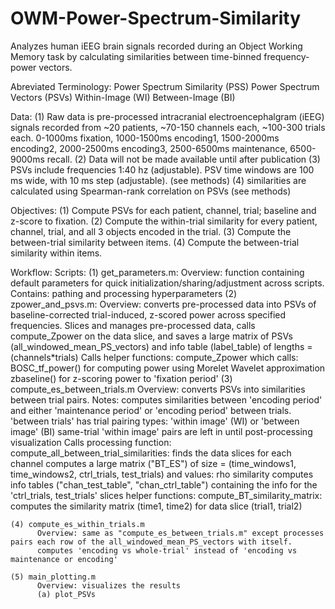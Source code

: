 # OWM-Power-Spectrum-Similarity
Analyzes human iEEG brain signals recorded during an Object Working Memory task by calculating similarities between time-binned frequency-power vectors.

Abreviated Terminology:
Power Spectrum Similarity (PSS)
Power Spectrum Vectors (PSVs)
Within-Image (WI)
Between-Image (BI)

Data:
  (1) Raw data is pre-processed intracranial electroencephalgram (iEEG) signals recorded from ~20 patients, ~70-150 channels each, ~100-300 trials each. 0-1000ms fixation, 1000-1500ms encoding1, 1500-2000ms encoding2, 2000-2500ms encoding3, 2500-6500ms maintenance, 6500-9000ms recall.
  (2) Data will not be made available until after publication
  (3) PSVs include frequencies 1:40 hz (adjustable). PSV time windows are 100 ms wide, with 10 ms step (adjustable). (see methods)
  (4) similarities are calculated using Spearman-rank correlation on PSVs (see methods)

Objectives:
  (1) Compute PSVs for each patient, channel, trial; baseline and z-score to fixation.
  (2) Compute the within-trial similarity for every patient, channel, trial, and all 3 objects encoded in the trial.
  (3) Compute the between-trial similarity between items.
  (4) Compute the between-trial similarity within items.

Workflow:
  Scripts:
    (1) get_parameters.m:
              Overview: function containing default parameters for quick initialization/sharing/adjustment across scripts. 
                Contains: pathing and processing hyperparameters
    (2) zpower_and_psvs.m:
              Overview: converts pre-processed data into PSVs of baseline-corrected trial-induced, z-scored power across specified frequencies.
                Slices and manages pre-processed data, calls compute_Zpower on the data slice, and saves a large matrix of PSVs (all_windowed_mean_PS_vectors) and info table (label_table) of lengths = (channels*trials)
              Calls helper functions: 
                compute_Zpower which calls:
                    BOSC_tf_power() for computing power using Morelet Wavelet approximation
                    zbaseline() for z-scoring power to 'fixation period'
    (3) compute_es_between_trials.m
              Overview: converts PSVs into similarities between trial pairs. 
                Notes: computes similarities between 'encoding period' and either 'maintenance period' or 'encoding period' between trials.
                       'between trials' has trial pairing types: 'within image' (WI) or 'between image' (BI)
                       same-trial 'within image' pairs are left in until post-processing visualization
              Calls processing function:
                  compute_all_between_trial_similarities: 
                      finds the data slices
                      for each channel
                        computes a large matrix ("BT_ES") of size = (time_windows1, time_windows2, ctrl_trials, test_trials) and values: rho similarity
                        computes info tables ("chan_test_table", "chan_ctrl_table") containing the info for the 'ctrl_trials, test_trials' slices
              helper functions:
                  compute_BT_similarity_matrix:
                      computes the similarity matrix (time1, time2) for data slice (trial1, trial2)

    (4) compute_es_within_trials.m
          Overview: same as "compute_es_between_trials.m" except processes pairs each row of the all_windowed_mean_PS_vectors with itself.
          computes 'encoding vs whole-trial' instead of 'encoding vs maintenance or encoding'

    (5) main_plotting.m
          Overview: visualizes the results
          (a) plot_PSVs
